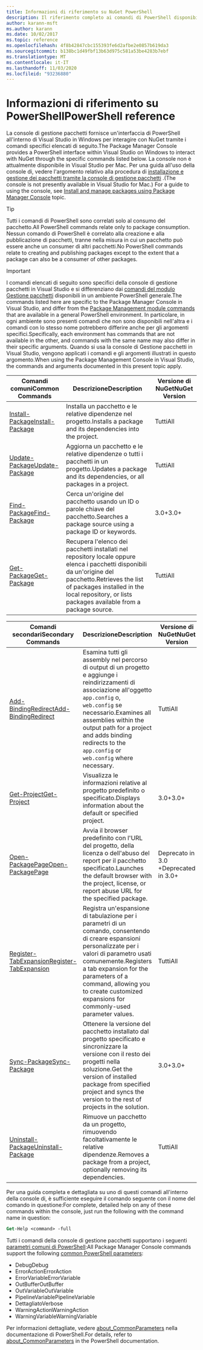 ```yaml
---
title: Informazioni di riferimento su NuGet PowerShell
description: Il riferimento completo ai comandi di PowerShell disponibili nella console di gestione pacchetti NuGet in Visual Studio.
author: karann-msft
ms.author: karann
ms.date: 10/02/2017
ms.topic: reference
ms.openlocfilehash: 4f8b42847cbc155393fe6d2afbe2e0857b619da3
ms.sourcegitcommit: b138bc1d49fbf13b63d975c581a53be4283b7ebf
ms.translationtype: MT
ms.contentlocale: it-IT
ms.lasthandoff: 11/03/2020
ms.locfileid: "93236880"
---
```

# <a name="powershell-reference"></a><span data-ttu-id="f753f-103">Informazioni di riferimento su PowerShell</span><span class="sxs-lookup"><span data-stu-id="f753f-103">PowerShell reference</span></span>

<span data-ttu-id="f753f-104">La console di gestione pacchetti fornisce un'interfaccia di PowerShell all'interno di Visual Studio in Windows per interagire con NuGet tramite i comandi specifici elencati di seguito.</span><span class="sxs-lookup"><span data-stu-id="f753f-104">The Package Manager Console provides a PowerShell interface within Visual Studio on Windows to interact with NuGet through the specific commands listed below.</span></span> <span data-ttu-id="f753f-105">La console non è attualmente disponibile in Visual Studio per Mac. Per una guida all'uso della console di, vedere l'argomento relativo alla procedura di [installazione e gestione dei pacchetti tramite la console di gestione pacchetti](../consume-packages/install-use-packages-powershell.md) .</span><span class="sxs-lookup"><span data-stu-id="f753f-105">(The console is not presently available in Visual Studio for Mac.) For a guide to using the console, see [Install and manage packages using Package Manager Console](../consume-packages/install-use-packages-powershell.md) topic.</span></span>

> [!Tip]
> <span data-ttu-id="f753f-106">Tutti i comandi di PowerShell sono correlati solo al consumo del pacchetto.</span><span class="sxs-lookup"><span data-stu-id="f753f-106">All PowerShell commands relate only to package consumption.</span></span> <span data-ttu-id="f753f-107">Nessun comando di PowerShell è correlato alla creazione e alla pubblicazione di pacchetti, tranne nella misura in cui un pacchetto può essere anche un consumer di altri pacchetti.</span><span class="sxs-lookup"><span data-stu-id="f753f-107">No PowerShell commands relate to creating and publishing packages except to the extent that a package can also be a consumer of other packages.</span></span>

> [!Important]
> <span data-ttu-id="f753f-108">I comandi elencati di seguito sono specifici della console di gestione pacchetti in Visual Studio e si differenziano dai [comandi del modulo Gestione pacchetti](/powershell/module/packagemanagement/?view=powershell-6) disponibili in un ambiente PowerShell generale.</span><span class="sxs-lookup"><span data-stu-id="f753f-108">The commands listed here are specific to the Package Manager Console in Visual Studio, and differ from the [Package Management module commands](/powershell/module/packagemanagement/?view=powershell-6) that are available in a general PowerShell environment.</span></span> <span data-ttu-id="f753f-109">In particolare, in ogni ambiente sono presenti comandi che non sono disponibili nell'altra e i comandi con lo stesso nome potrebbero differire anche per gli argomenti specifici.</span><span class="sxs-lookup"><span data-stu-id="f753f-109">Specifically, each environment has commands that are not available in the other, and commands with the same name may also differ in their specific arguments.</span></span> <span data-ttu-id="f753f-110">Quando si usa la console di Gestione pacchetti in Visual Studio, vengono applicati i comandi e gli argomenti illustrati in questo argomento.</span><span class="sxs-lookup"><span data-stu-id="f753f-110">When using the Package Management Console in Visual Studio, the commands and arguments documented in this present topic apply.</span></span>

| <span data-ttu-id="f753f-111">Comandi comuni</span><span class="sxs-lookup"><span data-stu-id="f753f-111">Common Commands</span></span> | <span data-ttu-id="f753f-112">Descrizione</span><span class="sxs-lookup"><span data-stu-id="f753f-112">Description</span></span> | <span data-ttu-id="f753f-113">Versione di NuGet</span><span class="sxs-lookup"><span data-stu-id="f753f-113">NuGet Version</span></span> |
| --- | --- | --- |
| [<span data-ttu-id="f753f-114">Install-Package</span><span class="sxs-lookup"><span data-stu-id="f753f-114">Install-Package</span></span>](ps-reference/ps-ref-install-package.md) | <span data-ttu-id="f753f-115">Installa un pacchetto e le relative dipendenze nel progetto.</span><span class="sxs-lookup"><span data-stu-id="f753f-115">Installs a package and its dependencies into the project.</span></span> | <span data-ttu-id="f753f-116">Tutti</span><span class="sxs-lookup"><span data-stu-id="f753f-116">All</span></span> |
| [<span data-ttu-id="f753f-117">Update-Package</span><span class="sxs-lookup"><span data-stu-id="f753f-117">Update-Package</span></span>](ps-reference/ps-ref-update-package.md) | <span data-ttu-id="f753f-118">Aggiorna un pacchetto e le relative dipendenze o tutti i pacchetti in un progetto.</span><span class="sxs-lookup"><span data-stu-id="f753f-118">Updates a package and its dependencies, or all packages in a project.</span></span> | <span data-ttu-id="f753f-119">Tutti</span><span class="sxs-lookup"><span data-stu-id="f753f-119">All</span></span> |
| [<span data-ttu-id="f753f-120">Find-Package</span><span class="sxs-lookup"><span data-stu-id="f753f-120">Find-Package</span></span>](ps-reference/ps-ref-find-package.md) | <span data-ttu-id="f753f-121">Cerca un'origine del pacchetto usando un ID o parole chiave del pacchetto.</span><span class="sxs-lookup"><span data-stu-id="f753f-121">Searches a package source using a package ID or keywords.</span></span> | <span data-ttu-id="f753f-122">3.0+</span><span class="sxs-lookup"><span data-stu-id="f753f-122">3.0+</span></span> |
| [<span data-ttu-id="f753f-123">Get-Package</span><span class="sxs-lookup"><span data-stu-id="f753f-123">Get-Package</span></span>](ps-reference/ps-ref-get-package.md) | <span data-ttu-id="f753f-124">Recupera l'elenco dei pacchetti installati nel repository locale oppure elenca i pacchetti disponibili da un'origine del pacchetto.</span><span class="sxs-lookup"><span data-stu-id="f753f-124">Retrieves the list of packages installed in the local repository, or lists packages available from a package source.</span></span> | <span data-ttu-id="f753f-125">Tutti</span><span class="sxs-lookup"><span data-stu-id="f753f-125">All</span></span> |

| <span data-ttu-id="f753f-126">Comandi secondari</span><span class="sxs-lookup"><span data-stu-id="f753f-126">Secondary Commands</span></span> | <span data-ttu-id="f753f-127">Descrizione</span><span class="sxs-lookup"><span data-stu-id="f753f-127">Description</span></span> | <span data-ttu-id="f753f-128">Versione di NuGet</span><span class="sxs-lookup"><span data-stu-id="f753f-128">NuGet Version</span></span> |
| --- | --- | --- |
| [<span data-ttu-id="f753f-129">Add-BindingRedirect</span><span class="sxs-lookup"><span data-stu-id="f753f-129">Add-BindingRedirect</span></span>](ps-reference/ps-ref-add-bindingredirect.md) | <span data-ttu-id="f753f-130">Esamina tutti gli assembly nel percorso di output di un progetto e aggiunge i reindirizzamenti di associazione all'oggetto `app.config` o, `web.config` se necessario.</span><span class="sxs-lookup"><span data-stu-id="f753f-130">Examines all assemblies within the output path for a project and adds binding redirects to the `app.config` or `web.config` where necessary.</span></span> | <span data-ttu-id="f753f-131">Tutti</span><span class="sxs-lookup"><span data-stu-id="f753f-131">All</span></span> |
| [<span data-ttu-id="f753f-132">Get-Project</span><span class="sxs-lookup"><span data-stu-id="f753f-132">Get-Project</span></span>](ps-reference/ps-ref-get-project.md) | <span data-ttu-id="f753f-133">Visualizza le informazioni relative al progetto predefinito o specificato.</span><span class="sxs-lookup"><span data-stu-id="f753f-133">Displays information about the default or specified project.</span></span> | <span data-ttu-id="f753f-134">3.0+</span><span class="sxs-lookup"><span data-stu-id="f753f-134">3.0+</span></span> |
| [<span data-ttu-id="f753f-135">Open-PackagePage</span><span class="sxs-lookup"><span data-stu-id="f753f-135">Open-PackagePage</span></span>](ps-reference/ps-ref-open-packagepage.md) | <span data-ttu-id="f753f-136">Avvia il browser predefinito con l'URL del progetto, della licenza o dell'abuso del report per il pacchetto specificato.</span><span class="sxs-lookup"><span data-stu-id="f753f-136">Launches the default browser with the project, license, or report abuse URL for the specified package.</span></span> | <span data-ttu-id="f753f-137">Deprecato in 3.0 +</span><span class="sxs-lookup"><span data-stu-id="f753f-137">Deprecated in 3.0+</span></span> |
| [<span data-ttu-id="f753f-138">Register-TabExpansion</span><span class="sxs-lookup"><span data-stu-id="f753f-138">Register-TabExpansion</span></span>](ps-reference/ps-ref-register-tabexpansion.md) | <span data-ttu-id="f753f-139">Registra un'espansione di tabulazione per i parametri di un comando, consentendo di creare espansioni personalizzate per i valori di parametro usati comunemente.</span><span class="sxs-lookup"><span data-stu-id="f753f-139">Registers a tab expansion for the parameters of a command, allowing you to create customized expansions for commonly-used parameter values.</span></span> | <span data-ttu-id="f753f-140">Tutti</span><span class="sxs-lookup"><span data-stu-id="f753f-140">All</span></span> |
| [<span data-ttu-id="f753f-141">Sync-Package</span><span class="sxs-lookup"><span data-stu-id="f753f-141">Sync-Package</span></span>](ps-reference/ps-ref-sync-package.md) | <span data-ttu-id="f753f-142">Ottenere la versione del pacchetto installato dal progetto specificato e sincronizzare la versione con il resto dei progetti nella soluzione.</span><span class="sxs-lookup"><span data-stu-id="f753f-142">Get the version of installed package from specified project and syncs the version to the rest of projects in the solution.</span></span> | <span data-ttu-id="f753f-143">3.0+</span><span class="sxs-lookup"><span data-stu-id="f753f-143">3.0+</span></span> |
| [<span data-ttu-id="f753f-144">Uninstall-Package</span><span class="sxs-lookup"><span data-stu-id="f753f-144">Uninstall-Package</span></span>](ps-reference/ps-ref-uninstall-package.md) | <span data-ttu-id="f753f-145">Rimuove un pacchetto da un progetto, rimuovendo facoltativamente le relative dipendenze.</span><span class="sxs-lookup"><span data-stu-id="f753f-145">Removes a package from a project, optionally removing its dependencies.</span></span> | <span data-ttu-id="f753f-146">Tutti</span><span class="sxs-lookup"><span data-stu-id="f753f-146">All</span></span> |

<span data-ttu-id="f753f-147">Per una guida completa e dettagliata su uno di questi comandi all'interno della console di, è sufficiente eseguire il comando seguente con il nome del comando in questione:</span><span class="sxs-lookup"><span data-stu-id="f753f-147">For complete, detailed help on any of these commands within the console, just run the following with the command name in question:</span></span>

```ps
Get-Help <command> -full
```

<span data-ttu-id="f753f-148">Tutti i comandi della console di gestione pacchetti supportano i seguenti [parametri comuni di PowerShell](/powershell/module/microsoft.powershell.core/about/about_commonparameters):</span><span class="sxs-lookup"><span data-stu-id="f753f-148">All Package Manager Console commands support the following [common PowerShell parameters](/powershell/module/microsoft.powershell.core/about/about_commonparameters):</span></span>

- <span data-ttu-id="f753f-149">Debug</span><span class="sxs-lookup"><span data-stu-id="f753f-149">Debug</span></span>
- <span data-ttu-id="f753f-150">ErrorAction</span><span class="sxs-lookup"><span data-stu-id="f753f-150">ErrorAction</span></span>
- <span data-ttu-id="f753f-151">ErrorVariable</span><span class="sxs-lookup"><span data-stu-id="f753f-151">ErrorVariable</span></span>
- <span data-ttu-id="f753f-152">OutBuffer</span><span class="sxs-lookup"><span data-stu-id="f753f-152">OutBuffer</span></span>
- <span data-ttu-id="f753f-153">OutVariable</span><span class="sxs-lookup"><span data-stu-id="f753f-153">OutVariable</span></span>
- <span data-ttu-id="f753f-154">PipelineVariable</span><span class="sxs-lookup"><span data-stu-id="f753f-154">PipelineVariable</span></span>
- <span data-ttu-id="f753f-155">Dettagliato</span><span class="sxs-lookup"><span data-stu-id="f753f-155">Verbose</span></span>
- <span data-ttu-id="f753f-156">WarningAction</span><span class="sxs-lookup"><span data-stu-id="f753f-156">WarningAction</span></span>
- <span data-ttu-id="f753f-157">WarningVariable</span><span class="sxs-lookup"><span data-stu-id="f753f-157">WarningVariable</span></span>

<span data-ttu-id="f753f-158">Per informazioni dettagliate, vedere [about_CommonParameters](/powershell/module/microsoft.powershell.core/about/about_commonparameters) nella documentazione di PowerShell.</span><span class="sxs-lookup"><span data-stu-id="f753f-158">For details, refer to [about_CommonParameters](/powershell/module/microsoft.powershell.core/about/about_commonparameters) in the PowerShell documentation.</span></span>
